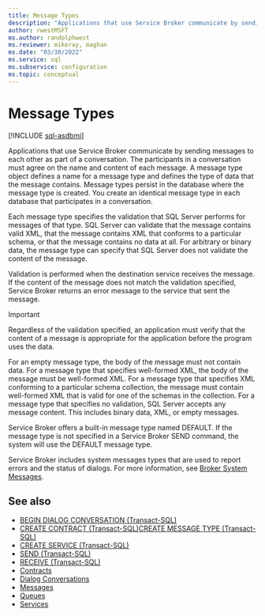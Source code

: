 ```yaml
---
title: Message Types
description: "Applications that use Service Broker communicate by sending messages to each other as part of a conversation."
author: rwestMSFT
ms.author: randolphwest
ms.reviewer: mikeray, maghan
ms.date: "03/30/2022"
ms.service: sql
ms.subservice: configuration
ms.topic: conceptual
---
```


# Message Types

[!INCLUDE [sql-asdbmi](../../includes/applies-to-version/sql-asdbmi.md)]

Applications that use Service Broker communicate by sending messages to each other as part of a conversation. The participants in a conversation must agree on the name and content of each message. A message type object defines a name for a message type and defines the type of data that the message contains. Message types persist in the database where the message type is created. You create an identical message type in each database that participates in a conversation.

Each message type specifies the validation that SQL Server performs for messages of that type. SQL Server can validate that the message contains valid XML, that the message contains XML that conforms to a particular schema, or that the message contains no data at all. For arbitrary or binary data, the message type can specify that SQL Server does not validate the content of the message.

Validation is performed when the destination service receives the message. If the content of the message does not match the validation specified, Service Broker returns an error message to the service that sent the message.

> [!IMPORTANT]
> <P>Regardless of the validation specified, an application must verify that the content of a message is appropriate for the application before the program uses the data.</P>

For an empty message type, the body of the message must not contain data. For a message type that specifies well-formed XML, the body of the message must be well-formed XML. For a message type that specifies XML conforming to a particular schema collection, the message must contain well-formed XML that is valid for one of the schemas in the collection. For a message type that specifies no validation, SQL Server accepts any message content. This includes binary data, XML, or empty messages.

Service Broker offers a built-in message type named DEFAULT. If the message type is not specified in a Service Broker SEND command, the system will use the DEFAULT message type.

Service Broker includes system messages types that are used to report errors and the status of dialogs. For more information, see [Broker System Messages](broker-system-messages.md).

## See also

- [BEGIN DIALOG CONVERSATION (Transact-SQL)](../../t-sql/statements/begin-dialog-conversation-transact-sql.md)
- [CREATE CONTRACT (Transact-SQL)](../../t-sql/statements/create-contract-transact-sql.md)[CREATE MESSAGE TYPE (Transact-SQL)](../../t-sql/statements/create-message-type-transact-sql.md)
- [CREATE SERVICE (Transact-SQL)](../../t-sql/statements/create-service-transact-sql.md)
- [SEND (Transact-SQL)](../../t-sql/statements/send-transact-sql.md)
- [RECEIVE (Transact-SQL)](../../t-sql/statements/receive-transact-sql.md)
- [Contracts](contracts.md)
- [Dialog Conversations](dialog-conversations.md)
- [Messages](messages.md)
- [Queues](queues.md)
- [Services](services.md)